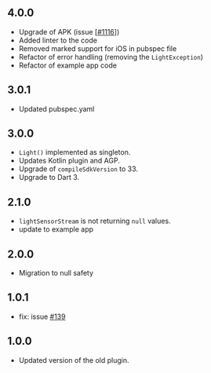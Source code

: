 ## 4.0.0

* Upgrade of APK (issue [[#1116](https://github.com/cph-cachet/flutter-plugins/issues/1116)])
* Added linter to the code
* Removed marked support for iOS in pubspec file
* Refactor of error handling (removing the `LightException`)
* Refactor of example app code

## 3.0.1

* Updated pubspec.yaml

## 3.0.0

* `Light()` implemented as singleton.
* Updates Kotlin plugin and AGP.
* Upgrade of `compileSdkVersion` to 33.
* Upgrade to Dart 3.

## 2.1.0

* `lightSensorStream` is not returning `null` values.
* update to example app

## 2.0.0

* Migration to null safety

## 1.0.1

* fix: issue [#139](https://github.com/cph-cachet/carp.sensing-flutter/issues/139)

## 1.0.0

* Updated version of the old plugin.
